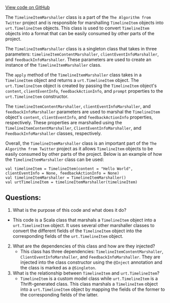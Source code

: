 [View code on GitHub](https://github.com/misbahsy/the-algorithm/product-mixer/core/src/main/scala/com/twitter/product_mixer/core/functional_component/marshaller/response/urt/TimelineItemMarshaller.scala)

The `TimelineItemMarshaller` class is a part of the `The Algorithm from Twitter` project and is responsible for marshalling `TimelineItem` objects into `urt.TimelineItem` objects. This class is used to convert `TimelineItem` objects into a format that can be easily consumed by other parts of the project.

The `TimelineItemMarshaller` class is a singleton class that takes in three parameters: `timelineItemContentMarshaller`, `clientEventInfoMarshaller`, and `feedbackInfoMarshaller`. These parameters are used to create an instance of the `TimelineItemMarshaller` class.

The `apply` method of the `TimelineItemMarshaller` class takes in a `TimelineItem` object and returns a `urt.TimelineItem` object. The `urt.TimelineItem` object is created by passing the `TimelineItem` object's `content`, `clientEventInfo`, `feedbackActionInfo`, and `prompt` properties to the `urt.TimelineItem` constructor.

The `timelineItemContentMarshaller`, `clientEventInfoMarshaller`, and `feedbackInfoMarshaller` parameters are used to marshal the `TimelineItem` object's `content`, `clientEventInfo`, and `feedbackActionInfo` properties, respectively. These properties are marshalled using the `TimelineItemContentMarshaller`, `ClientEventInfoMarshaller`, and `FeedbackInfoMarshaller` classes, respectively.

Overall, the `TimelineItemMarshaller` class is an important part of the `The Algorithm from Twitter` project as it allows `TimelineItem` objects to be easily consumed by other parts of the project. Below is an example of how the `TimelineItemMarshaller` class can be used:

```
val timelineItem = TimelineItem(content = "Hello World", clientEventInfo = None, feedbackActionInfo = None)
val timelineItemMarshaller = TimelineItemMarshaller()
val urtTimelineItem = timelineItemMarshaller(timelineItem)
```
## Questions: 
 1. What is the purpose of this code and what does it do?
   - This code is a Scala class that marshals a `TimelineItem` object into a `urt.TimelineItem` object. It uses several other marshaller classes to convert the different fields of the `TimelineItem` object into the corresponding fields of the `urt.TimelineItem` object.
2. What are the dependencies of this class and how are they injected?
   - This class has three dependencies: `TimelineItemContentMarshaller`, `ClientEventInfoMarshaller`, and `FeedbackInfoMarshaller`. They are injected into the class constructor using the `@Inject` annotation and the class is marked as a `@Singleton`.
3. What is the relationship between `TimelineItem` and `urt.TimelineItem`?
   - `TimelineItem` is a custom model class while `urt.TimelineItem` is a Thrift-generated class. This class marshals a `TimelineItem` object into a `urt.TimelineItem` object by mapping the fields of the former to the corresponding fields of the latter.